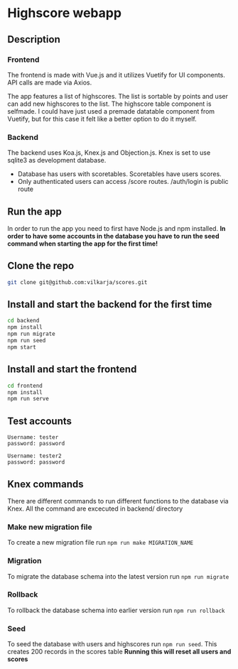 # Highscore webapp

## Description

### Frontend
The frontend is made with Vue.js and it utilizes Vuetify for UI components. API calls are made via Axios.

The app features a list of highscores. The list is sortable by points and user can add new highscores to the list. 
The highscore table component is selfmade. I could have just used a premade datatable component from Vuetify, but for this case it felt like a better option to do it myself.

### Backend
The backend uses Koa.js, Knex.js and Objection.js. Knex is set to use sqlite3 as development database.

- Database has users with scoretables. Scoretables have users scores. 
- Only authenticated users can access /score routes. /auth/login is public route


 


## Run the app

In order to run the app you need to first have Node.js and npm installed. **In order to have some accounts in the database you have to run the seed command when starting the app for the first time!**

## Clone the repo
```sh
git clone git@github.com:vilkarja/scores.git
```

## Install and start the backend for the first time
```sh
cd backend
npm install
npm run migrate
npm run seed
npm start
```

## Install and start the frontend
```sh
cd frontend
npm install
npm run serve
```

## Test accounts
```
Username: tester
password: password
```

```
Username: tester2
password: password
```

## Knex commands

There are different commands to run different functions to the database via Knex. All the command are excecuted in backend/ directory

### Make new migration file
To create a new migration file run `npm run make MIGRATION_NAME` 

### Migration
To migrate the database schema into the latest version run `npm run migrate` 

### Rollback
To rollback the database schema into earlier version run `npm run rollback` 


### Seed
To seed the database with users and highscores run `npm run seed`.
This creates 200 records in the scores table 
**Running this will reset all users and scores**